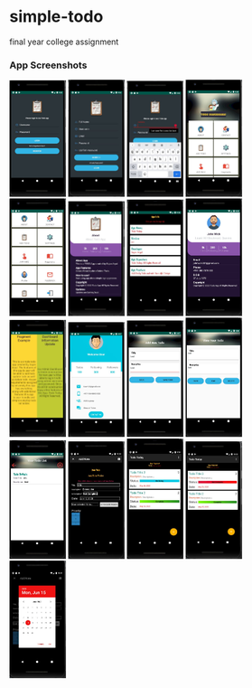 # simple-todo
final year college assignment 
<h3> App Screenshots </h3>
<img src="images/login_page.JPG" width="100">
<img src="images/regsiter_page.jpg" width="100">
<img src="images/error.jpg" width="100">
<img src="images/dashboard.jpg" width="100">
<img src="images/dashboard_more.jpg" width="100">
<img src="images/about.jpg" width="100">
<img src="images/app_info.jpg" width="100">
<img src="images/contact.jpg" width="100">
<img src="images/fragment.jpg" width="100">
<img src="images/profile.jpg" width="100">
<img src="images/normal_todo.jpg" width="100">
<img src="images/edit_normal.jpg" width="100">
<img src="images/todo_list_normal.jpg" width="100">
<img src="images/orm_addtodo.jpg" width="100">
<img src="images/orm_todolist.jpg" width="100">
<img src="images/status_color.jpg" width="100">
<img src="images/orm_datepicker.jpg" width="100">